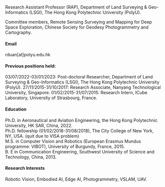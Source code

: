 
Research Assistant Professor (RAP), Department of Land Surveying & Geo-Informatics (LSGI), The Hong Kong Polytechnic University (PolyU).

Committee members, Remote Sensing Surveying and Mapping for Deep Space Exploration, Chinese Society for Geodesy Photogrammetry and Cartography.

#### Email
rduan[at]polyu.edu.hk

#### Previous positions held:
03/07/2022-03/01/2023: Post-doctoral Researcher, Department of Land Surveying & Geo-Informatics (LSGI), The Hong Kong Polytechnic University (PolyU).
27/11/2015-31/10/2017: Research Associate, Nanyang Technological University, Singapore.
01/02/2015-31/07/2015: Research Intern, ICube Laboratory, University of Strasbourg, France.

#### Education
Ph.D. in Aeronautical and Aviation Engineering, the Hong Kong Polytechnic University, HK SAR, China, 2022.\
Ph.D. fellowship (01/02/2018-31/08/2018), The City College of New York, NY, USA. (quit due to VISA problem)\
M.S. in Computer Vision and Robotics (European Erasmus Mundus programme: VIBOT), University of Burgundy, France, 2015.\
B. E in Communication Engineering, Southwest University of Science and Technology, China, 2013.

#### Research Interests
Robotic Vision, Embodied AI, Edge AI, Photogrammetry, VSLAM, UAV.

